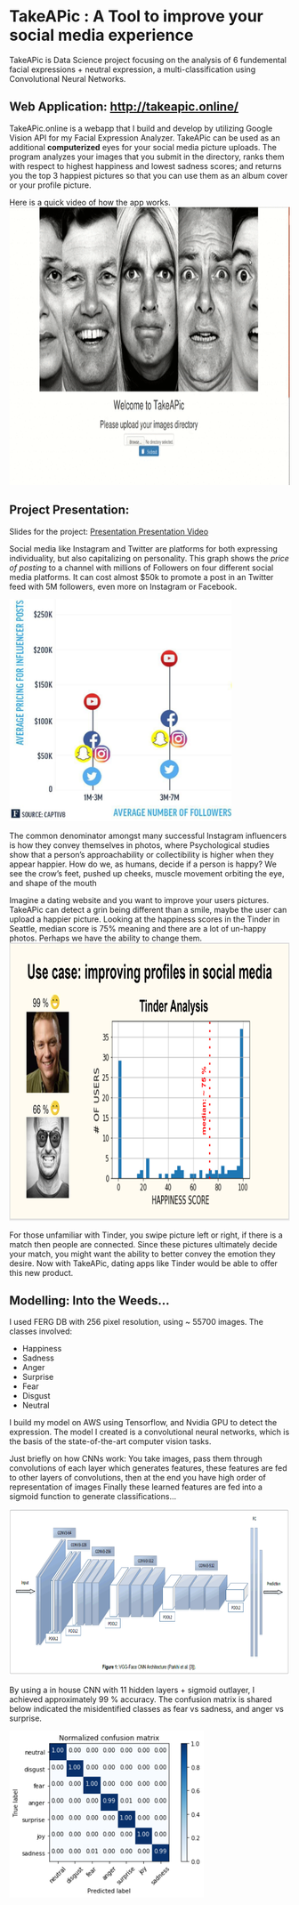 # TakeAPic : A Tool to improve your social media experience
TakeAPic is Data Science project focusing on the analysis of 6 fundemental facial expressions + neutral expression, a multi-classification using Convolutional Neural Networks. 

## Web Application: http://takeapic.online/

TakeAPic.online is a webapp that I build and develop by utilizing Google Vision API for my Facial Expression Analyzer. 
TakeAPic can be used as an additional **computerized** eyes for your social media picture uploads. 
The program analyzes your images that you submit in the directory, ranks them with respect to highest happiness and lowest sadness scores; and returns you the top 3 happiest pictures so that you can use them as an album cover or your profile picture. 

Here is a quick video of how the app works. 
<img alt="App_Video" src="./TakeAPic/static/img/takeapic01302018 (1).gif" height="500" width="1000" />

## Project Presentation:
Slides for the project:
<a href="https://docs.google.com/presentation/d/e/2PACX-1vSYFRupRBmiBZh3q1zJs5VcbirzJ66oHGLc7fG9kCgjYGJF6SGTEoOlktySnfqu0rnE-rO1yz1elA_2/pub?start=true&loop=false&delayms=15000"> Presentation </a>
<a href="https://youtu.be/qOnjoAFm0no"> Presentation Video </a>

Social media like Instagram and Twitter are platforms for both expressing individuality, but also capitalizing on personality. 
This graph shows the *price of posting* to a channel with millions of Followers on four different social media platforms. It can cost almost $50k to promote a post in an Twitter feed with 5M followers, even more on Instagram or Facebook.

<img alt="InstagramInfluencers" src="./TakeAPic/static/img/InstagramInfluencers.png" height="400" width="400" />

The common denominator amongst many successful Instagram influencers is how they convey themselves in photos, where
Psychological studies show that a person’s approachability or collectibility is higher when they appear happier.
How do we, as humans, decide if a person is happy? We see the crow’s feet, pushed up cheeks, muscle movement orbiting the eye, and shape of the mouth

Imagine a dating website and you want to improve your users pictures. TakeAPic can detect a grin being different than a smile, maybe the user can upload a happier picture. Looking at the happiness scores in the Tinder in Seattle, median score is 75% meaning and there are a lot of un-happy photos. Perhaps we have the ability to change them.
<img alt="App_Video" src="./TakeAPic/static/img/UseCase.png" height="500" width="1000" />

For those unfamiliar with Tinder, you swipe picture left or right, if there is a match then people are connected. Since these pictures ultimately decide your match, you might want the ability to better convey the emotion they desire. Now with TakeAPic, dating apps like Tinder would be able to offer this new product.

## Modelling: Into the Weeds...
I used FERG DB with 256 pixel resolution, using ~ 55700 images. The classes involved:
  * Happiness
  * Sadness
  * Anger
  * Surprise
  * Fear
  * Disgust
  * Neutral
  
I build my model on AWS using Tensorflow, and Nvidia GPU to detect the expression. 
The model I created is a convolutional neural networks, which is the basis of the state-of-the-art computer vision tasks.

Just briefly on how CNNs work:
You take images, pass them through convolutions of each layer which generates features, these features are fed to other layers of convolutions, then at the end you have high order of representation of images
Finally these learned features are fed into a sigmoid function to generate classifications...

<img alt="CNN" src="./TakeAPic/static/img/CNN.png" height="300" width="700" />

By using a in house CNN with 11 hidden layers + sigmoid outlayer, I achieved approximately 99 % accuracy. The confusion matrix is shared below indicated the misidentified classes as fear vs sadness, and anger vs surprise. 

<img alt="MultiClassification_ConfusionMatrix_for_FERG_DB_256" src="./TakeAPic/MultiClassification_ConfusionMatrix_for_FERG_DB_256.png" height="300" width="350" />






